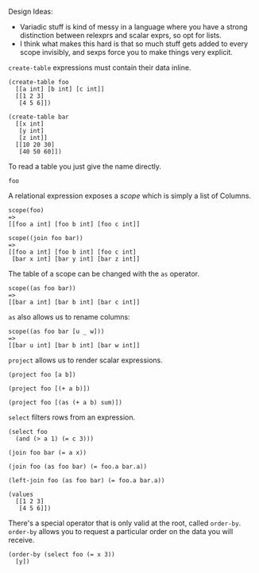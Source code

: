 Design Ideas:

* Variadic stuff is kind of messy in a language where you have a
  strong distinction between relexprs and scalar exprs, so opt for
  lists.
* I think what makes this hard is that so much stuff gets added to
  every scope invisibly, and sexps force you to make things very
  explicit.

`create-table` expressions must contain their data inline.
```
(create-table foo
  [[a int] [b int] [c int]]
  [[1 2 3]
   [4 5 6]])

(create-table bar
  [[x int]
   [y int]
   [z int]]
  [[10 20 30]
   [40 50 60]])
```

To read a table you just give the name directly.
```
foo
```

A relational expression exposes a *scope* which is simply
a list of Columns.
```
scope(foo)
=>
[[foo a int] [foo b int] [foo c int]]

scope((join foo bar))
=>
[[foo a int] [foo b int] [foo c int]
 [bar x int] [bar y int] [bar z int]]
```

The table of a scope can be changed with the `as` operator.
```
scope((as foo bar))
=>
[[bar a int] [bar b int] [bar c int]]
```

`as` also allows us to rename columns:
```
scope((as foo bar [u _ w]))
=>
[[bar u int] [bar b int] [bar w int]]
```

`project` allows us to render scalar expressions.
```
(project foo [a b])

(project foo [(+ a b)])

(project foo [(as (+ a b) sum)])
```

`select` filters rows from an expression.
```
(select foo
  (and (> a 1) (= c 3)))
```

```
(join foo bar (= a x))

(join foo (as foo bar) (= foo.a bar.a))

(left-join foo (as foo bar) (= foo.a bar.a))
```

```
(values
  [[1 2 3]
   [4 5 6]])
```

There's a special operator that is only valid at the root, called `order-by`.
`order-by` allows you to request a particular order on the data you will receive.
```
(order-by (select foo (= x 3))
  [y])
```

